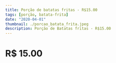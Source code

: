 ```yaml
---
title: Porção de batatas fritas - R$15.00
tags: [porção, batata-frita]
date: "2020-04-01"
thumbnail: ./porcao_batata_frita.jpeg
description: Porção de Batatas fritas - R$15.00
---
```


# R$ 15.00